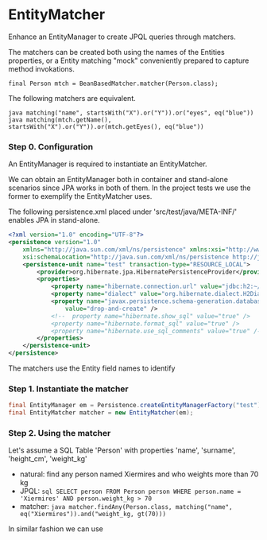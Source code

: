 # EntityMatcher

Enhance an EntityManager to create JPQL queries through matchers.

The matchers can be created both using the names of the Entities properties, or a Entity matching "mock" conveniently prepared to capture method invokations.

```final Person mtch = BeanBasedMatcher.matcher(Person.class);```

The following matchers are equivalent.

```java matching("name", startsWith("X").or("Y")).or("eyes", eq("blue"))```
```java matching(mtch.getName(), startsWith("X").or("Y")).or(mtch.getEyes(), eq("blue"))```

### Step 0. Configuration

An EntityManager is required to instantiate an EntityMatcher.

We can obtain an EntityManager both in container and stand-alone scenarios since JPA works in both of them. In the project tests we use the former to exemplify the EntityMatcher uses. 

The following persistence.xml placed under 'src/test/java/META-INF/' enables JPA in stand-alone.

```xml
<?xml version="1.0" encoding="UTF-8"?>
<persistence version="1.0"
	xmlns="http://java.sun.com/xml/ns/persistence" xmlns:xsi="http://www.w3.org/2001/XMLSchema-instance"
	xsi:schemaLocation="http://java.sun.com/xml/ns/persistence http://java.sun.com/xml/ns/persistence/persistence_1_0.xsd">
	<persistence-unit name="test" transaction-type="RESOURCE_LOCAL">
		<provider>org.hibernate.jpa.HibernatePersistenceProvider</provider> <!-- use Hibernate as the JPA persistence provider -->
		<properties>
			<property name="hibernate.connection.url" value="jdbc:h2:~/testDB" /> <!-- use H2 as the underlying relational DB -->
			<property name="dialect" value="org.hibernate.dialect.H2Dialect" />
			<property name="javax.persistence.schema-generation.database.action"
				value="drop-and-create" />
			<!--  property name="hibernate.show_sql" value="true" />
			<property name="hibernate.format_sql" value="true" />
			<property name="hibernate.use_sql_comments" value="true" /-->
		</properties>
	</persistence-unit>
</persistence>
``` 

The matchers use the Entity field names to identify 

### Step 1. Instantiate the matcher

```java 
final EntityManager em = Persistence.createEntityManagerFactory("test").createEntityManager();
final EntityMatcher matcher = new EntityMatcher(em);
```

### Step 2. Using the matcher

Let's assume a SQL Table 'Person' with properties 'name', 'surname', 'height_cm', 'weight_kg'

+ natural: find any person named Xiermires and who weights more than 70 kg
+ JPQL: ```sql SELECT person FROM Person person WHERE person.name = 'Xiermires' AND person.weight_kg > 70```
+ matcher: ```java matcher.findAny(Person.class, matching("name", eq("Xiermires")).and("weight_kg, gt(70)))```

In similar fashion we can use 

